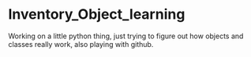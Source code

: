 # Inventory_Object_learning
Working on a little python thing, just trying to figure out how objects and classes really work, also playing with github.
